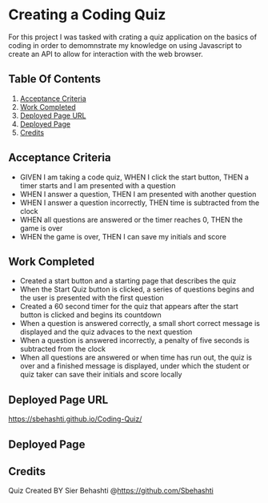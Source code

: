 # Creating a Coding Quiz 
For this project I was tasked with crating a quiz application on the basics of coding in order to demomnstrate my knowledge on using Javascript to create an API to allow for interaction with the web browser.

## Table Of Contents
1. [Acceptance Criteria](#acceptance-criteria)
2. [Work Completed](#work-completed)
3. [Deployed Page URL](#deployed-page-url)
4. [Deployed Page](#deployed-page)
5. [Credits](#credits)

## Acceptance Criteria
- GIVEN I am taking a code quiz, WHEN I click the start button, THEN a timer starts and I am presented with a question
- WHEN I answer a question, THEN I am presented with another question
- WHEN I answer a question incorrectly, THEN time is subtracted from the clock
- WHEN all questions are answered or the timer reaches 0, THEN the game is over
- WHEN the game is over, THEN I can save my initials and score

## Work Completed 
- Created a start button and a starting page that describes the quiz
- When the Start Quiz button is clicked, a series of questions begins and the user is presented with the first question
- Created a 60 second timer for the quiz that appears after the start button is clicked and begins  its countdown
- When a question is answered correctly, a small short correct message is displayed and the quiz advaces to the next question
- When a question is answered incorrectly, a penalty of five seconds is subtracted from the clock
- When all questions are answered or when time has run out, the quiz is over and a finished message is displayed, under which the student or quiz taker can save their initials and score locally

## Deployed Page URL
https://sbehashti.github.io/Coding-Quiz/

## Deployed Page


## Credits
Quiz Created BY Sier Behashti @https://github.com/Sbehashti
